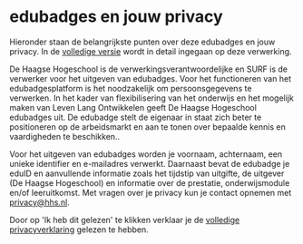 # edubadges en jouw privacy

Hieronder staan de belangrijkste punten over deze edubadges en jouw privacy. In de [volledige versie](https://raw.githubusercontent.com/edubadges/privacy/master/haagse-hogeschool/edubadges-formal-text-nl.md) wordt in detail ingegaan op deze verwerking.

De Haagse Hogeschool is de verwerkingsverantwoordelijke en SURF is de verwerker voor het uitgeven van edubadges. Voor het functioneren van het edubadgesplatform is het noodzakelijk om persoonsgegevens te verwerken. In het kader van flexibilisering van het onderwijs en het mogelijk maken van Leven Lang Ontwikkelen geeft De Haagse Hogeschool edubadges uit. De edubadge stelt de eigenaar in staat zich beter te positioneren op de arbeidsmarkt en aan te tonen over bepaalde kennis en vaardigheden te beschikken..

Voor het uitgeven van edubadges worden je voornaam, achternaam, een unieke identifier en e-mailadres verwerkt. Daarnaast bevat de edubadge je eduID en aanvullende informatie zoals het tijdstip van uitgifte, de uitgever (De Haagse Hogeschool) en informatie over de prestatie, onderwijsmodule en/of leeruitkomst. Met vragen over je privacy kun je contact opnemen met [privacy@hhs.nl](mailto:privacy@hhs.nl).

Door op 'Ik heb dit gelezen' te klikken verklaar je de [volledige privacyverklaring](https://raw.githubusercontent.com/edubadges/privacy/master/haagse-hogeschool/edubadges-formal-text-nl.md) gelezen te hebben.